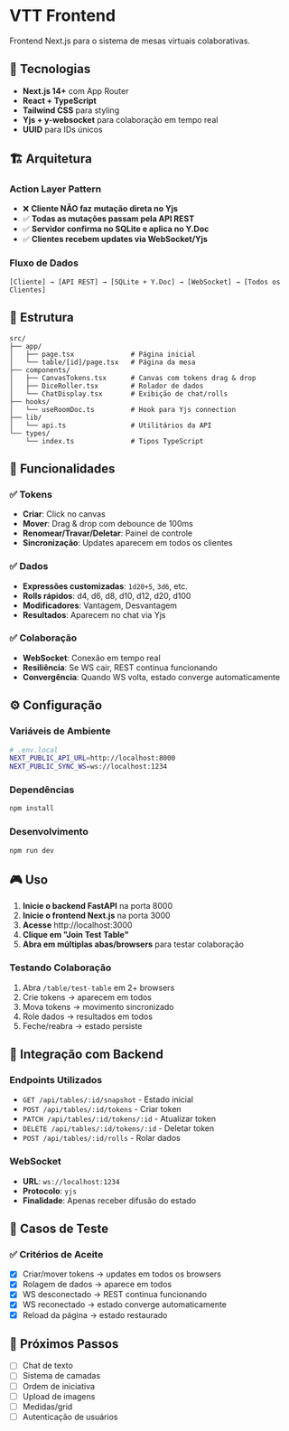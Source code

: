 # VTT Frontend

Frontend Next.js para o sistema de mesas virtuais colaborativas.

## 🚀 Tecnologias

- **Next.js 14+** com App Router
- **React + TypeScript**
- **Tailwind CSS** para styling
- **Yjs + y-websocket** para colaboração em tempo real
- **UUID** para IDs únicos

## 🏗️ Arquitetura

### Action Layer Pattern
- ❌ **Cliente NÃO faz mutação direta no Yjs**
- ✅ **Todas as mutações passam pela API REST**
- ✅ **Servidor confirma no SQLite e aplica no Y.Doc**
- ✅ **Clientes recebem updates via WebSocket/Yjs**

### Fluxo de Dados
```
[Cliente] → [API REST] → [SQLite + Y.Doc] → [WebSocket] → [Todos os Clientes]
```

## 📁 Estrutura

```
src/
├── app/
│   ├── page.tsx              # Página inicial
│   └── table/[id]/page.tsx   # Página da mesa
├── components/
│   ├── CanvasTokens.tsx      # Canvas com tokens drag & drop
│   ├── DiceRoller.tsx        # Rolador de dados
│   └── ChatDisplay.tsx       # Exibição de chat/rolls
├── hooks/
│   └── useRoomDoc.ts         # Hook para Yjs connection
├── lib/
│   └── api.ts                # Utilitários da API
└── types/
    └── index.ts              # Tipos TypeScript
```

## 🎯 Funcionalidades

### ✅ Tokens
- **Criar**: Click no canvas
- **Mover**: Drag & drop com debounce de 100ms
- **Renomear/Travar/Deletar**: Painel de controle
- **Sincronização**: Updates aparecem em todos os clientes

### ✅ Dados
- **Expressões customizadas**: `1d20+5`, `3d6`, etc.
- **Rolls rápidos**: d4, d6, d8, d10, d12, d20, d100
- **Modificadores**: Vantagem, Desvantagem
- **Resultados**: Aparecem no chat via Yjs

### ✅ Colaboração
- **WebSocket**: Conexão em tempo real
- **Resiliência**: Se WS cair, REST continua funcionando
- **Convergência**: Quando WS volta, estado converge automaticamente

## ⚙️ Configuração

### Variáveis de Ambiente
```bash
# .env.local
NEXT_PUBLIC_API_URL=http://localhost:8000
NEXT_PUBLIC_SYNC_WS=ws://localhost:1234
```

### Dependências
```bash
npm install
```

### Desenvolvimento
```bash
npm run dev
```

## 🎮 Uso

1. **Inicie o backend FastAPI** na porta 8000
2. **Inicie o frontend Next.js** na porta 3000
3. **Acesse** http://localhost:3000
4. **Clique em "Join Test Table"**
5. **Abra em múltiplas abas/browsers** para testar colaboração

### Testando Colaboração
1. Abra `/table/test-table` em 2+ browsers
2. Crie tokens → aparecem em todos
3. Mova tokens → movimento sincronizado
4. Role dados → resultados em todos
5. Feche/reabra → estado persiste

## 🔌 Integração com Backend

### Endpoints Utilizados
- `GET /api/tables/:id/snapshot` - Estado inicial
- `POST /api/tables/:id/tokens` - Criar token
- `PATCH /api/tables/:id/tokens/:id` - Atualizar token
- `DELETE /api/tables/:id/tokens/:id` - Deletar token
- `POST /api/tables/:id/rolls` - Rolar dados

### WebSocket
- **URL**: `ws://localhost:1234`
- **Protocolo**: `yjs`
- **Finalidade**: Apenas receber difusão do estado

## 🧪 Casos de Teste

### ✅ Critérios de Aceite
- [x] Criar/mover tokens → updates em todos os browsers
- [x] Rolagem de dados → aparece em todos
- [x] WS desconectado → REST continua funcionando
- [x] WS reconectado → estado converge automaticamente
- [x] Reload da página → estado restaurado

## 🔮 Próximos Passos

- [ ] Chat de texto
- [ ] Sistema de camadas
- [ ] Ordem de iniciativa
- [ ] Upload de imagens
- [ ] Medidas/grid
- [ ] Autenticação de usuários
